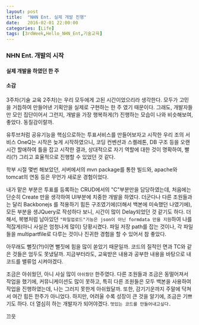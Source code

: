 ```yaml
---
layout: post
title:  "NHN Ent. 실제 개발 진행"
date:   2016-02-01 22:00:00
categories: [Life]
tags: [3rdWeek,Hello_NHN_Ent,기술교육]
---
```

### NHN Ent. 개발의 시작
#### 실제 개발을 하였던 한 주
#### 소감
3주차(기술 교육 2주차)는 우리 모두에게 고된 시간이었으리라 생각한다. 모두가 고민을 거듭하여 만들어낸 기획안을 실제로 구현하는 한 주 였기 때문이다. 그래도, 개발자들만 모인 집단이어서 그런지, 개발을 가장 행복하게(?) 진행하는 모습이 나와 비슷해보여, 좋았다. 동질감이랄까.

유투브처럼 공유기능을 핵심으로하는 투표서비스를 만들어보자고 시작한 우리 조의 서비스 OneQ는 시작은 늦게 시작하였으니, 코딩 컨벤션과 스켈레톤, DB 구조 등을 오랜시간 할애하여 틀을 잡고 시작한 결과, 상대적으로 자기 역할에 대한 것이 명확하여, 빨리(?) 그리고 효율적으로 진행할 수 있었던 것 같다.

학부 시절 몇번 해보았던, 서버에서의 mvn package를 통한 빌드와, apache와 tomcat의 연동 등은 무언가 새로운 경험이었다.

내가 맡은 부분은 투표를 등록하는 CRUD에서의 "C"부분만을 담당하였는데, 처음에는 단순히 Create 만을 생각하여 UI부분에 치중한 개발을 하였다. 더군다나 다른 조원들과는 달리 Backbonejs 를 적용하기 힘든 구조였기에(더해서 백본에 미숙했던 나였기에), 모든 부분을 생JQuery로 작성하다 보니, 시간이 많이 Delay되었던 것 같기도 하다. 더해서, 복병처럼 남아있던 ```"파일업로드"기능은 json이 아닌 formdata 만을 지원```하여 나를 적잖게(아니 사실은 엄청나게 많이) 당황시켰다. 파일 저장 path를 잡는 것이나, 각 파일들을 multipartfile로 다루는 것이나 진귀한 경험을 할 수 있어서 참 좋았다.

아무래도 뻘짓(?!)이면 뻘짓에 힘을 많이 쏟았기 때문일까. 코드의 질적인 면과 TC와 같은 것들은 엄두도 못냈달까. 지금부터라도, 교육받은 내용과 공부한 내용을 바탕으로 내 코드를 밸류업 시켜야겠다.

조금은 아쉬웠던, 아니 사실 많이 ```아쉬웠던``` 한주였다. 다른 조원들과 조금은 동떨어져서 작업을 했기에, 커뮤니케이션도 많이 못하고, 특히 다른 조원들은 모두 백본을 사용하여 작업을 진행하였는데, 나는 그러지 못한게 아쉬웠달까. 또한, 감기기운까지 주말에 닥쳐서 여간 힘든 한주가 아니었다. 하지만, 어려울 수록 성장이 큰 것을 알기에, 조금은 기쁘기도 하다. 더 열심히 하는 개발자가 되어야겠다. ```멋있는 코드를 만들어내고싶다.```

끄읏